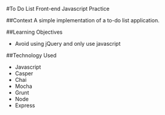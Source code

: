 #To Do List
Front-end Javascript Practice

##Context
A simple implementation of a to-do list application.

##Learning Objectives
- Avoid using jQuery and only use javascript

##Technology Used
- Javascript
- Casper
- Chai
- Mocha
- Grunt
- Node
- Express
